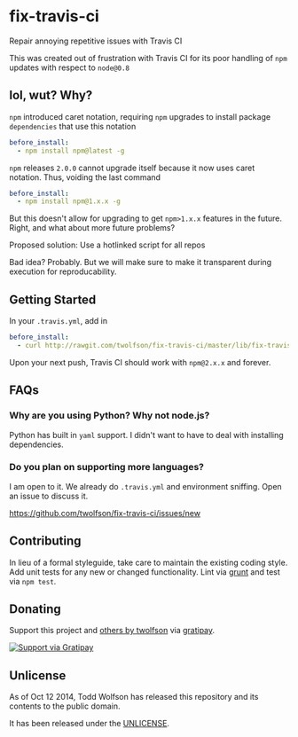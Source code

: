 # fix-travis-ci

Repair annoying repetitive issues with Travis CI

This was created out of frustration with Travis CI for its poor handling of `npm` updates with respect to `node@0.8`

## lol, wut? Why?
`npm` introduced caret notation, requiring `npm` upgrades to install package `dependencies` that use this notation

```yaml
before_install:
  - npm install npm@latest -g
```

`npm` releases `2.0.0` cannot upgrade itself because it now uses caret notation. Thus, voiding the last command

```yaml
before_install:
  - npm install npm@1.x.x -g
```

But this doesn't allow for upgrading to get `npm>1.x.x` features in the future. Right, and what about more future problems?

Proposed solution: Use a hotlinked script for all repos

Bad idea? Probably. But we will make sure to make it transparent during execution for reproducability.

## Getting Started
In your `.travis.yml`, add in

```yaml
before_install:
  - curl http://rawgit.com/twolfson/fix-travis-ci/master/lib/fix-travis-ci.bash | bash -s
```

Upon your next push, Travis CI should work with `npm@2.x.x` and forever.

## FAQs
### Why are you using Python? Why not node.js?
Python has built in `yaml` support. I didn't want to have to deal with installing dependencies.

### Do you plan on supporting more languages?
I am open to it. We already do `.travis.yml` and environment sniffing. Open an issue to discuss it.

https://github.com/twolfson/fix-travis-ci/issues/new

## Contributing
In lieu of a formal styleguide, take care to maintain the existing coding style. Add unit tests for any new or changed functionality. Lint via [grunt](https://github.com/gruntjs/grunt) and test via `npm test`.

## Donating
Support this project and [others by twolfson][gratipay] via [gratipay][].

[![Support via Gratipay][gratipay-badge]][gratipay]

[gratipay-badge]: https://cdn.rawgit.com/gratipay/gratipay-badge/2.x.x/dist/gratipay.png
[gratipay]: https://www.gratipay.com/twolfson/

## Unlicense
As of Oct 12 2014, Todd Wolfson has released this repository and its contents to the public domain.

It has been released under the [UNLICENSE][].

[UNLICENSE]: UNLICENSE
